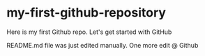 # my-first-github-repository
Here is my first Github repo. Let's get started with GitHub

README.md file was just edited manually. One more edit @ Github
